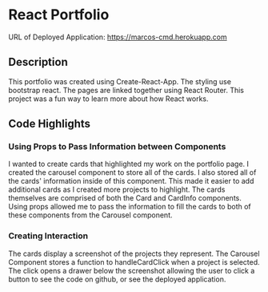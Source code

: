 # React Portfolio

URL of Deployed Application: 
https://marcos-cmd.herokuapp.com

## Description
This portfolio was created using Create-React-App. The styling use bootstrap react. The pages are linked together using React Router. This project was a fun way to learn more about how React works. 

## Code Highlights

### Using Props to Pass Information between Components
I wanted to create cards that highlighted my work on the portfolio page. I created the carousel component to store all of the cards. I also stored all of the cards' information inside of this component. This made it easier to add additional cards as I created more projects to highlight. The cards themselves are comprised of both the Card and CardInfo components. Using props allowed me to pass the information to fill the cards to both of these components from the Carousel component. 

### Creating Interaction
The cards display a screenshot of the projects they represent. The Carousel Component stores a function to handleCardClick when a project is selected. The click opens a drawer below the screenshot allowing the user to click a button to see the code on github, or see the deployed application. 
